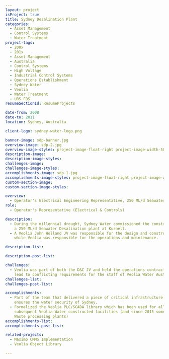 ```yaml
---
layout: project
isProject: true
title: Sydney Desalination Plant
categories:
  - Asset Management
  - Control Systems
  - Water Treatment
project-tags:
  - 200x
  - 201x
  - Asset Management
  - Australia
  - Control Systems
  - High Voltage
  - Industrial Control Systems
  - Operations Establishment
  - Sydney Water
  - Veolia
  - Water Treatment
  - URS FDS
resumeSectionId: ResumeProjects

date-from: 2008
date-to: 2011
location: Sydney, Australia

client-logo: sydney-water-logo.png

banner-image: sdp-banner.jpg
overview-image: sdp-2.jpg
overview-image-styles: project-image-float-right project-image-width-50
description-image:
description-image-styles:
challenges-image:
challenges-image-styles:
accomplishments-image: sdp-1.jpg
accomplishments-image-styles: project-image-float-right project-image-width-50
custom-section-image:
custom-section-image-styles:

overview:
  - Operator's Electrical Engineering Representative, 250 ML/d Seawater Desalination Plant
role:
  - Operator's Representative (Electrical & Controls)

description:
  - During the millennial drought, Sydney Water commissioned the construction of
    a 250 ML/d Seawater Desalination plant at Kurnell.
  - A Veolia John Holland JV was responsible for the design and construction,
    while Veolia was responsible for the operations and maintenance.

description-list:

description-post-list:

challenges:
  - Veolia was part of both the D&C JV and held the operations contract. This
    lead to conflicting requirements for the staff of Veolia Water Australia.
challenges-list:    
challenges-post-list:    

accomplishments:
  - Part of the team that delivered a piece of critical infrastructure which
    ensures the water security of Sydney.
  - Formalized the Veolia PLC/SCADA library which has been used for all
    subsequent Veolia Water constructed facilities (and since 2015 some Veolia
    Waste processing plants)
accomplishments-list:    
accomplishments-post-list:    

related-projects:
  - Maximo CMMS Implementation
  - Veolia Object Library

---
```

